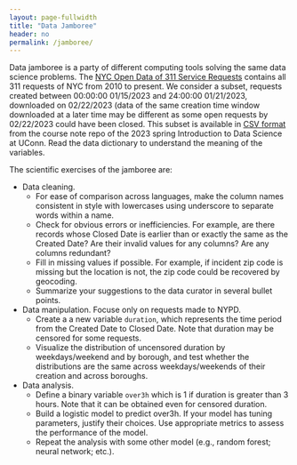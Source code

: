 ```yaml
---
layout: page-fullwidth
title: "Data Jamboree"
header: no
permalink: /jamboree/
---
```


Data jamboree is a party of different computing tools solving the same data
science problems. The [NYC Open Data of 311 Service
Requests](https://data.cityofnewyork.us/Social-Services/311-Service-Requests-from-2010-to-Present/erm2-nwe9)
contains all 311 requests of NYC from 2010 to present. We consider a subset,
requests created between 00:00:00 01/15/2023 and 24:00:00 01/21/2023, downloaded
on 02/22/2023 (data of the same creation time window downloaded at a later
time may be different as some open requests by 02/22/2023 could have been
closed. This subset is available in [CSV format](https://github.com/statds/ids-s23/blob/8c68649925d069a1d93a71022b87b26a61b0c180/data/nyc311_011523-012123_by022023.csv) from the course note repo
of the 2023 spring Introduction to Data Science at UConn.
Read the data dictionary to understand the meaning of the variables.


The scientific exercises of the jamboree are:

+ Data cleaning.
    - For ease of comparison across languages, make the column names consistent
      in style with lowercases using underscore to separate words within a name.
    - Check for obvious errors or inefficiencies. For example, are there records
      whose Closed Date is earlier than or exactly the same as the Created
      Date? Are their invalid values for any columns? Are any columns redundant?
    - Fill in missing values if possible. For example, if incident zip code is
      missing but the location is not, the zip code could be recovered by
      geocoding.
    - Summarize your suggestions to the data curator in several bullet points.
+ Data manipulation. Focuse only on requests made to NYPD. 
    - Create a a new variable `duration`, which represents the time period from
      the Created Date to Closed Date. Note that duration may be censored for
      some requests.
    - Visualize the distribution of uncensored duration by weekdays/weekend and
      by borough, and test whether the distributions are
      the same across weekdays/weekends of their creation and across boroughs.
+ Data analysis. 
    - Define a binary variable `over3h` which is 1 if duration is greater than 3
      hours. Note that it can be obtained even for censored duration.
	- Build a logistic model to predict over3h. If your model has tuning
      parameters, justify their choices. Use appropriate metrics to assess the
      performance of the model.
    - Repeat the analysis with some other model (e.g., random forest; neural
      network; etc.).
